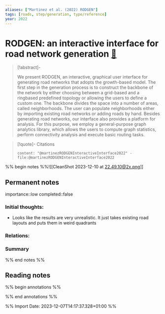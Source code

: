 ```yaml
---
aliases: ["Martinez et al. (2022) RODGEN"]
tags: [roads, step/generation, type/reference]
year: 2022
---
```

# RODGEN: an interactive interface for road network generation [📖](zotero://select/library/items/ZLYAI4W6)

> [!abstract]-
> 
> We present RODGEN, an interactive, graphical user interface for generating road networks that adopts the growth-based model. The first step in the generation process is to construct the backbone of the network by either choosing between a grid-based and a ringbased predefined topology or allowing the users to define a custom one. The backbone divides the space into a number of areas, called neighborhoods. The user can populate neighborhoods either by importing existing road networks or adding roads by hand. Besides generating road networks, our interface also provides a platform for analysis. For this purpose, we employ a general-purpose graph analytics library, which allows the users to compute graph statistics, perform connectivity analysis and execute basic routing tasks.
> 

> [!quote]- Citations
> 
> ```query
> content: "@martinezRODGENInteractiveInterface2022" -file:@martinezRODGENInteractiveInterface2022
> ```

%% begin notes %%![[CleanShot 2023-12-10 at 22.49.10@2x.png]]
## Permanent notes
importance::low
completed::false
### Initial thoughts:
- Looks like the results are very unrealistic. It just takes existing road layouts and puts them in weird quadrants
### Relations:


### Summary


%% end notes %%
## Reading notes
%% begin annotations %%

%% end annotations %%



%% Import Date: 2023-12-07T14:17:37.328+01:00 %%

